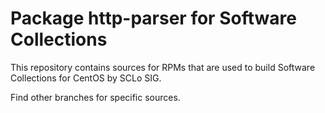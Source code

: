 # Package http-parser for Software Collections

This repository contains sources for RPMs that are used
to build Software Collections for CentOS by SCLo SIG.

Find other branches for specific sources.
